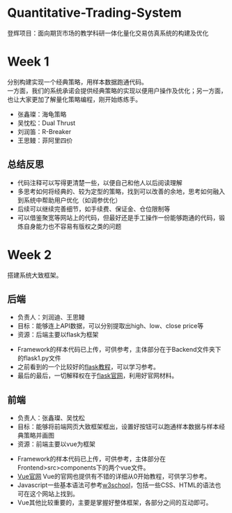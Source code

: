 # Quantitative-Trading-System
登辉项目：面向期货市场的教学科研一体化量化交易仿真系统的构建及优化
# Week 1
分别构建实现一个经典策略，用样本数据跑通代码。<br>
一方面，我们的系统承诺会提供经典策略的实现以便用户操作及优化；另一方面，也让大家更加了解量化策略编程，刚开始练练手。<br>
* 张鑫璨：海龟策略
* 吴忱松：Dual Thrust
* 刘润笛：R-Breaker
* 王思鳗：菲阿里四价<br>

## 总结反思
* 代码注释可以写得更清楚一些，以便自己和他人以后阅读理解
* 多思考如何将经典的、较为定型的策略，找到可以改善的余地，思考如何融入到系统中帮助用户优化（如调参优化）
* 后续可以继续完善细节，如手续费、保证金、仓位限制等
* 可以借鉴聚宽等网站上的代码，但最好还是手工操作一份能够跑通的代码，锻炼自身能力也不容易有版权之类的问题

# Week 2
搭建系统大致框架。
## 后端
+ 负责人：刘润迪、王思鳗
+ 目标：能够连上API数据，可以分别提取出high、low、close price等
+ 资源：后端主要以flask为框架
* Framework的样本代码已上传，可供参考，主体部分在于Backend文件夹下的flask1.py文件
* 之前看到的一个比较好的[flask教程](https://www.youtube.com/watch?v=CjYKrbq8BCw&list=PLXmMXHVSvS-CoYS177-UvMAQYRfL3fBtX)，可以学习参考。
* 最后的最后，一切解释权在于[flask官网](https://flask.palletsprojects.com/en/2.2.x/)，利用好官网材料。
## 前端
+ 负责人：张鑫璨、吴忱松
+ 目标：能够将前端网页大致框架框出，设置好按钮可以跑通样本数据与样本经典策略并画图
+ 资源：前端主要以vue为框架
* Framework的样本代码已上传，可供参考，主体部分在Frontend>src>components下的两个vue文件。
* [Vue官网](https://vuejs.org/) Vue的官网也提供有不错的详细从0开始教程，可供学习参考。
* Javascript一些基本语法可参考[w3school](https://www.w3school.com.cn/js/index.asp)，包括一些CSS、HTML的语法也可在这个网站上找到。
* Vue其他比较重要的，主要是掌握好整体框架，各部分之间的互动即可。
